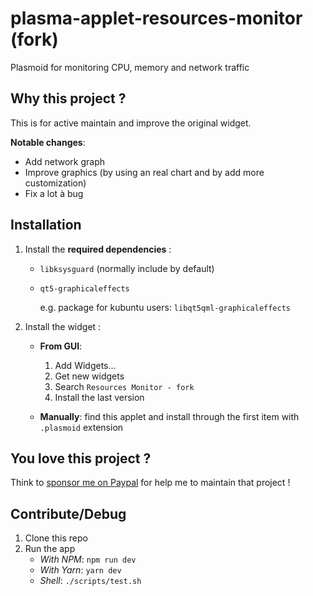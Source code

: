 # plasma-applet-resources-monitor (fork)

Plasmoid for monitoring CPU, memory and network traffic

## Why this project ?

This is for active maintain and improve the original widget.

**Notable changes**:

- Add network graph
- Improve graphics (by using an real chart and by add more customization)
- Fix a lot à bug

## Installation

1. Install the **required dependencies** :

   - `libksysguard` (normally include by default)
   - `qt5-graphicaleffects`

     e.g. package for kubuntu users: `libqt5qml-graphicaleffects`

2. Install the widget :

   - **From GUI**:

     1. Add Widgets...
     2. Get new widgets
     3. Search `Resources Monitor - fork`
     4. Install the last version

   - **Manually**: find this applet and install through the first item with `.plasmoid` extension

## You love this project ?

Think to [sponsor me on Paypal](https://www.paypal.me/orblazer) for help me to maintain that project !

## Contribute/Debug

1. Clone this repo
2. Run the app
   - *With NPM*: `npm run dev`
   - *With Yarn*: `yarn dev`
   - *Shell*: `./scripts/test.sh`
